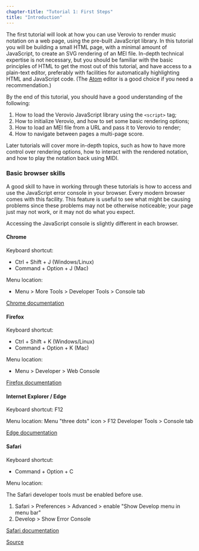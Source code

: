 ```yaml
---
chapter-title: "Tutorial 1: First Steps"
title: "Introduction"
---
```


The first tutorial will look at how you can use Verovio to render music notation on a web page, using the pre-built JavaScript library. In this tutorial you will be building a small HTML page, with a minimal amount of JavaScript, to create an SVG rendering of an MEI file. In-depth technical expertise is not necessary, but you should be familiar with the basic principles of HTML to get the most out of this tutorial, and have access to a plain-text editor, preferably with facilities for automatically highlighting HTML and JavaScript code. (The [Atom](https://atom.io) editor is a good choice if you need a recommendation.)

By the end of this tutorial, you should have a good understanding of the following:

 1. How to load the Verovio JavaScript library using the `<script>` tag;
 2. How to initialize Verovio, and how to set some basic rendering options;
 3. How to load an MEI file from a URL and pass it to Verovio to render;
 4. How to navigate between pages a multi-page score.

Later tutorials will cover more in-depth topics, such as how to have more control over rendering options, how to interact with the rendered notation, and how to play the notation back using MIDI.

### Basic browser skills

A good skill to have in working through these tutorials is how to access and use the JavaScript error console in your browser. Every modern browser comes with this facility. This feature is useful to see what might be causing problems since these problems may not be otherwise noticeable; your page just may not work, or it may not do what you expect.

Accessing the JavaScript console is slightly different in each browser.

#### Chrome

Keyboard shortcut:

- Ctrl + Shift + J (Windows/Linux)
- Command + Option + J (Mac)

Menu location:

 - Menu > More Tools > Developer Tools > Console tab

[Chrome documentation](https://developers.google.com/web/tools/chrome-devtools/debug/console/console-ui?hl=en)

#### Firefox

Keyboard shortcut:

- Ctrl + Shift + K (Windows/Linux)
- Command + Option + K (Mac)

Menu location:

 - Menu > Developer > Web Console

[Firefox documentation](https://developer.mozilla.org/en-US/docs/Tools/Web_Console/Opening_the_Web_Console)

#### Internet Explorer / Edge

Keyboard shortcut: F12

Menu location: Menu "three dots" icon > F12 Developer Tools > Console tab

[Edge documentation](https://dev.windows.com/en-us/microsoft-edge/platform/documentation/f12-devtools-guide/)

#### Safari

Keyboard shortcut:

 - Command + Option + C

Menu location:

The Safari developer tools must be enabled before use.

 1. Safari > Preferences > Advanced > enable "Show Develop menu in menu bar"
 2. Develop > Show Error Console

[Safari documentation](https://developer.apple.com/library/safari/documentation/AppleApplications/Conceptual/Safari_Developer_Guide/GettingStarted/GettingStarted.html#//apple_ref/doc/uid/TP40007874-CH2-SW1)

[Source](https://documentation.concrete5.org/tutorials/how-open-browser-console-view-errors)
